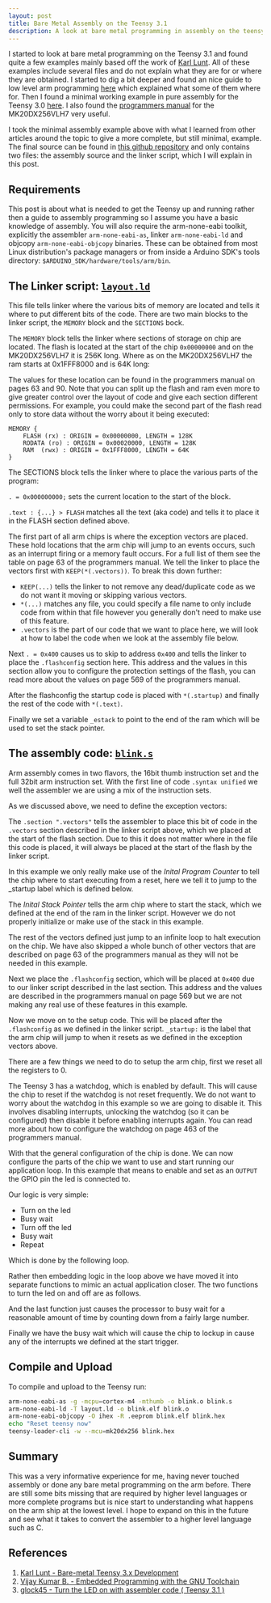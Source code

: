 ```yaml
---
layout: post
title: Bare Metal Assembly on the Teensy 3.1
description: A look at bare metal programming in assembly on the teensy 3.1 with out any external dependencies.
---
```


I started to look at bare metal programming on the Teensy 3.1 and found quite a
few examples mainly based off the work of [Karl
Lunt](http://www.seanet.com/~karllunt/bareteensy31.html). All of these examples
include several files and do not explain what they are for or where they are
obtained. I started to dig a bit deeper and found an nice guide to low level arm
programming [here](http://bravegnu.org/gnu-eprog/) which explained what some of
them where for. Then I found a minimal working example in pure assembly for the
Teensy 3.0
[here](https://forum.pjrc.com/threads/25762-Turn-the-LED-on-with-assembler-code-\(-Teensy-3-1-\)?p=47739&viewfull=1#post47739).
I also found the [programmers
manual](https://www.pjrc.com/teensy/K20P64M72SF1RM.pdf) for the MK20DX256VLH7
very useful.

I took the minimal assembly example above with what I learned from other
articles around the topic to give a more complete, but still minimal, example.
The final source can be found in [this github
repository](https://gist.github.com/james147/d6fb7e91aa21d6943ef4)
and only contains two files: the assembly source and the linker script, which I
will explain in this post.

<!--more-->

## Requirements

This post is about what is needed to get the Teensy up and running rather then a
guide to assembly programming so I assume you have a basic knowledge of
assembly. You will also require the arm-none-eabi toolkit, explicitly the
assembler `arm-none-eabi-as`, linker `arm-none-eabi-ld` and objcopy
`arm-none-eabi-objcopy` binaries. These can be obtained from most Linux
distribution's package managers or from inside a Arduino SDK's tools directory:
`$ARDUINO_SDK/hardware/tools/arm/bin`.

## The Linker script: [`layout.ld`](https://gist.github.com/james147/d6fb7e91aa21d6943ef4#file-layout-ld)

This file tells linker where the various bits of memory are located and tells it
where to put different bits of the code. There are two main blocks to the linker
script, the `MEMORY` block and the `SECTIONS` bock.

The `MEMORY` block tells the linker where sections of storage on chip are
located. The flash is located at the start of the chip `0x00000000` and on the
MK20DX256VLH7 it is 256K long. Where as on the MK20DX256VLH7 the ram starts at
0x1FFF8000 and is 64K long:

<code data-gist-id="d6fb7e91aa21d6943ef4" data-gist-file="layout.ld" data-gist-line="29-32"></code>

The values for these location can be found in the programmers manual on pages 63
and 90. Note that you can split up the flash and ram even more to give greater
control over the layout of code and give each section different permissions. For
example, you could make the second part of the flash read only to store data
without the worry about it being executed:

~~~
MEMORY {
    FLASH (rx) : ORIGIN = 0x00000000, LENGTH = 128K
    RODATA (ro) : ORIGIN = 0x00020000, LENGTH = 128K
    RAM  (rwx) : ORIGIN = 0x1FFF8000, LENGTH = 64K
}
~~~

The SECTIONS block tells the linker where to place the various parts of
the program:

<code data-gist-id="d6fb7e91aa21d6943ef4" data-gist-file="layout.ld" data-gist-line="34-45"></code>

`. = 0x000000000;` sets the current location to the start of the block.

`.text : {...} > FLASH` matches all the text (aka code) and tells it to place it
in the FLASH section defined above.

The first part of all arm chips is where the exception vectors are placed. These
hold locations that the arm chip will jump to an events occurs, such as an
interrupt firing or a memory fault occurs. For a full list of them see the table
on page 63 of the programmers manual. We tell the linker to place the vectors
first with `KEEP(*(.vectors))`. To break this down further:

* `KEEP(...)` tells the linker to not remove any
dead/duplicate code as we do not want it moving or skipping various vectors.
* `*(...)` matches any file, you could specify a file name to only include code
from within that file however you generally don't need to make use of this
feature.
* `.vectors` is the part of our code that we want to place here, we will
look at how to label the code when we look at the assembly file below.

Next `. = 0x400` causes us to skip to address `0x400` and tells the linker to
place the `.flashconfig` section here. This address and the values in this
section allow you to configure the protection settings of the flash, you can
read more about the values on page 569 of the programmers manual.

After the flashconfig the startup code is placed with `*(.startup)` and finally the
rest of the code with `*(.text)`.

Finally we set a variable `_estack` to point to the end of the ram which will be
used to set the stack pointer.

## The assembly code: [`blink.s`](https://gist.github.com/james147/d6fb7e91aa21d6943ef4#file-blink-s)

Arm assembly comes in two flavors, the 16bit thumb instruction set and the
full 32bit arm instruction set. With the first line of code `.syntax unified`
we well the assembler we are using a mix of the instruction sets.

As we discussed above, we need to define the exception vectors:

<code data-gist-id="d6fb7e91aa21d6943ef4" data-gist-file="blink.s" data-gist-line="32-40"></code>

The `.section ".vectors"` tells the assembler to place this bit of code in the
`.vectors` section described in the linker script above, which we placed at the
start of the flash section. Due to this it does not matter where in the file
this code is placed, it will always be placed at the start of the flash by the
linker script.

In this example we only really make use of the *Inital Program Counter* to tell
the chip where to start executing from a reset, here we tell it to jump to the
\_startup label which is defined below.

The *Inital Stack Pointer* tells the arm chip where to start the stack, which
we defined at the end of the ram in the linker script. However we do not
properly initialize or make use of the stack in this example.

The rest of the vectors defined just jump to an infinite loop to halt execution
on the chip. We have also skipped a whole bunch of other vectors that are
described on page 63 of the programmers manual as they will not be needed in
this example.

Next we place the `.flashconfig` section, which will be placed at `0x400` due
to our linker script described in the last section. This address and the values
are described in the programmers manual on page 569 but we are not making any
real use of these features in this example.

<code data-gist-id="d6fb7e91aa21d6943ef4" data-gist-file="blink.s" data-gist-line="42-47"></code>

Now we move on to the setup code. This will be placed after the `.flashconfig`
as we defined in the linker script. `_startup:` is the label that the arm chip
will jump to when it resets as we defined in the exception vectors above.

<code data-gist-id="d6fb7e91aa21d6943ef4" data-gist-file="blink.s" data-gist-line="50-53"></code>

There are a few things we need to do to setup the arm chip, first we reset all
the registers to 0.

<code data-gist-id="d6fb7e91aa21d6943ef4" data-gist-file="blink.s" data-gist-line="55-67"></code>

The Teensy 3 has a watchdog, which is enabled by default. This will cause the
chip to reset if the watchdog is not reset frequently. We do not want to worry
about the watchdog in this example so we are going to disable it. This involves
disabling interrupts, unlocking the watchdog (so it can be configured) then
disable it before enabling interrupts again. You can read more about how to
configure the watchdog on page 463 of the programmers manual.

<code data-gist-id="d6fb7e91aa21d6943ef4" data-gist-file="blink.s" data-gist-line="69-83"></code>

With that the general configuration of the chip is done. We can now configure
the parts of the chip we want to use and start running our application loop. In
this example that means to enable and set as an `OUTPUT` the GPIO pin the led
is connected to.

<code data-gist-id="d6fb7e91aa21d6943ef4" data-gist-file="blink.s" data-gist-line="85-98"></code>

Our logic is very simple:

* Turn on the led
* Busy wait
* Turn off the led
* Busy wait
* Repeat

Which is done by the following loop.

<code data-gist-id="d6fb7e91aa21d6943ef4" data-gist-file="blink.s" data-gist-line="100-106"></code>

Rather then embedding logic in the loop above we have moved it into separate
functions to mimic an actual application closer. The two functions to turn the
led on and off are as follows.

<code data-gist-id="d6fb7e91aa21d6943ef4" data-gist-file="blink.s" data-gist-line="108-124"></code>

And the last function just causes the processor to busy wait for a reasonable
amount of time by counting down from a fairly large number.

<code data-gist-id="d6fb7e91aa21d6943ef4" data-gist-file="blink.s" data-gist-line="126-135"></code>

Finally we have the busy wait which will cause the chip to lockup in cause any
of the interrupts we defined at the start trigger.

<code data-gist-id="d6fb7e91aa21d6943ef4" data-gist-file="blink.s" data-gist-line="137-138"></code>

## Compile and Upload

To compile and upload to the Teensy run:

~~~ bash
arm-none-eabi-as -g -mcpu=cortex-m4 -mthumb -o blink.o blink.s
arm-none-eabi-ld -T layout.ld -o blink.elf blink.o
arm-none-eabi-objcopy -O ihex -R .eeprom blink.elf blink.hex
echo "Reset teensy now"
teensy-loader-cli -w --mcu=mk20dx256 blink.hex
~~~

## Summary

This was a very informative experience for me, having never touched assembly or
done any bare metal programming on the arm before. There are still some bits
missing that are required by higher level languages or more complete programs
but is nice start to understanding what happens on the arm ship at the lowest
level. I hope to expand on this in the future and see what it takes to convert
the assembler to a higher level language such as C.

## References
1. [Karl Lunt - Bare-metal Teensy 3.x Development](http://www.seanet.com/~karllunt/bareteensy31.html)
2. [Vijay Kumar B. - Embedded Programming with the GNU Toolchain](http://bravegnu.org/gnu-eprog/)
3. [glock45 - Turn the LED on with assembler code ( Teensy 3.1 )](https://forum.pjrc.com/threads/25762-Turn-the-LED-on-with-assembler-code-\(-Teensy-3-1-\)?p=47739&viewfull=1#post47739)
